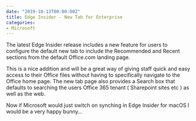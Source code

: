 ```yaml
---
date: "2019-10-13T00:00:00Z"
title: Edge Insider - New Tab for Enterprise
categories:
- Microsoft
---
```

The latest Edge Insider release includes a new feature for users to configure the default new tab to include the Recommended and Recent sections from the default Office.com landing page.

This is a nice addition and will be a great way of giving staff quick and easy access to their Office files without having to specifically navigate to the Office home page. The new tab page also provides a Search box that defaults to searching the users Office 365 tenant ( Sharepoint sites etc ) as well as the web.

Now if Microsoft would just switch on synching in Edge Insider for macOS I would be a very happy bunny...
